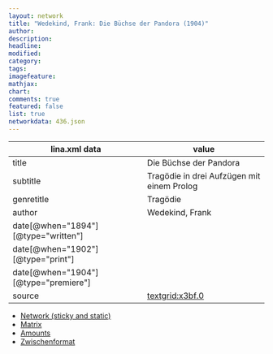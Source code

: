 ```yaml
---
layout: network
title: "Wedekind, Frank: Die Büchse der Pandora (1904)"
author:
description:
headline:
modified:
category:
tags:
imagefeature: 
mathjax: 
chart: 
comments: true
featured: false
list: true
networkdata: 436.json
---
```

lina.xml data  | value
------------- | -------------
title|Die Büchse der Pandora
subtitle|Tragödie in drei Aufzügen mit einem Prolog
genretitle|Tragödie
author|Wedekind, Frank
date[@when="1894"][@type="written"]|
date[@when="1902"][@type="print"]|
date[@when="1904"][@type="premiere"]|
source|[textgrid:x3bf.0](https://textgridlab.org/1.0/tgcrud-public/rest/textgrid:x3bf.0/data)



* [Network (sticky and static)](/linas/network436)
* [Matrix](/linas/matrix436)
* [Amounts](/linas/amount436)
* [Zwischenformat](/linas/lina436 )

